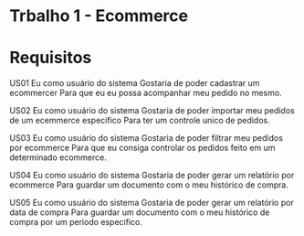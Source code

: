 # Trbalho 1 - Ecommerce

# Requisitos

US01 Eu como usuário do sistema
     Gostaria de poder cadastrar um ecommercer
     Para que eu eu possa acompanhar meu pedido no mesmo.
     
US02 Eu como usuário do sistema 
     Gostaria de poder importar meu pedidos de um ecemmerce especifico 
     Para ter um controle unico de pedidos.
     
US03 Eu como usuário do sistema 
     Gostaria de poder filtrar meu pedidos por ecommerce
     Para que eu consiga controlar os pedidos feito em um determinado ecommerce.
     
US04 Eu como usuário do sistema
     Gostaria de poder gerar um relatório por ecommerce
     Para guardar um documento com o meu histórico de compra.
     
US05 Eu como usuário do sistema
     Gostaria de poder gerar um relatório por data de compra
     Para guardar um documento com o meu histórico de compra por um periodo especifico.
     
    
     
